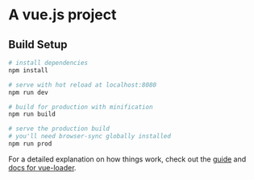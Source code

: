 # A vue.js project

## Build Setup

``` bash
# install dependencies
npm install

# serve with hot reload at localhost:8080
npm run dev

# build for production with minification
npm run build

# serve the production build
# you'll need browser-sync globally installed
npm run prod
```

For a detailed explanation on how things work, check out the [guide](http://vuejs-templates.github.io/webpack/) and [docs for vue-loader](http://vuejs.github.io/vue-loader).

